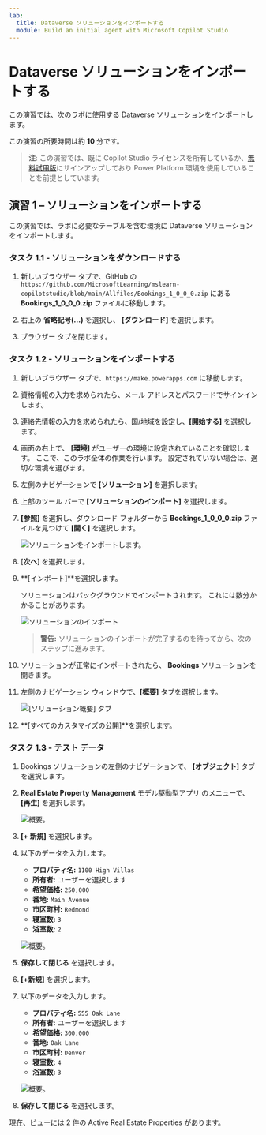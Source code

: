 ```yaml
---
lab:
  title: Dataverse ソリューションをインポートする
  module: Build an initial agent with Microsoft Copilot Studio
---
```


# Dataverse ソリューションをインポートする

この演習では、次のラボに使用する Dataverse ソリューションをインポートします。

この演習の所要時間は約 **10** 分です。

> **注**: この演習では、既に Copilot Studio ライセンスを所有しているか、[無料試用版](https://go.microsoft.com/fwlink/p/?linkid=2252605)にサインアップしており Power Platform 環境を使用していることを前提としています。

## 演習 1 – ソリューションをインポートする

この演習では、ラボに必要なテーブルを含む環境に Dataverse ソリューションをインポートします。

### タスク 1.1 - ソリューションをダウンロードする

1. 新しいブラウザー タブで、GitHub の `https://github.com/MicrosoftLearning/mslearn-copilotstudio/blob/main/Allfiles/Bookings_1_0_0_0.zip` にある **Bookings_1_0_0_0.zip** ファイルに移動します。

1. 右上の **省略記号(...)** を選択し、 **[ダウンロード]** を選択します。

1. ブラウザー タブを閉じます。

### タスク 1.2 - ソリューションをインポートする

1. 新しいブラウザー タブで、`https://make.powerapps.com` に移動します。

1. 資格情報の入力を求められたら、メール アドレスとパスワードでサインインします。

1. 連絡先情報の入力を求められたら、国/地域を設定し、**[開始する]** を選択します。

1. 画面の右上で、 **[環境]** がユーザーの環境に設定されていることを確認します。 ここで、このラボ全体の作業を行います。 設定されていない場合は、適切な環境を選びます。

1. 左側のナビゲーションで **[ソリューション]** を選択します。

1. 上部のツール バーで **[ソリューションのインポート]** を選択します。

1. **[参照]** を選択し、ダウンロード フォルダーから **Bookings_1_0_0_0.zip** ファイルを見つけて **[開く]** を選択します。

    ![ソリューションをインポートします。](../media/solution-to-import.png)

1. [**次へ**] を選択します。

1. **[インポート]**を選択します。

    ソリューションはバックグラウンドでインポートされます。 これには数分かかることがあります。

    ![ソリューションのインポート](../media/solution-imported.png)

    > **警告:** ソリューションのインポートが完了するのを待ってから、次のステップに進みます。

1. ソリューションが正常にインポートされたら、 **Bookings** ソリューションを開きます。

1. 左側のナビゲーション ウィンドウで、**[概要]** タブを選択します。

    ![[ソリューション概要] タブ](../media/solution-overview.png)

1. **[すべてのカスタマイズの公開]**を選択します。

### タスク 1.3 - テスト データ

1. Bookings ソリューションの左側のナビゲーションで、 **[オブジェクト]** タブを選択します。

1. **Real Estate Property Management** モデル駆動型アプリ のメニューで、**[再生]** を選択します。

    ![概要。](../media/play-app.png)

1. **[+ 新規]** を選択します。

1. 以下のデータを入力します。

    - **プロパティ名:** `1100 High Villas`
    - **所有者:** ユーザーを選択します
    - **希望価格:** `250,000`
    - **番地:** `Main Avenue`
    - **市区町村:** `Redmond`
    - **寝室数:** `3`
    - **浴室数:** `2`

    ![概要。](../media/add-record.png)

1. **保存して閉じる** を選択します。

1. **[+新規]** を選択します。

1. 以下のデータを入力します。

    - **プロパティ名:** `555 Oak Lane`
    - **所有者:** ユーザーを選択します
    - **希望価格:** `300,000`
    - **番地:** `Oak Lane`
    - **市区町村:** `Denver`
    - **寝室数:** `4`
    - **浴室数:** `3`

    ![概要。](../media/add-record2.png)

1. **保存して閉じる** を選択します。

現在、ビューには 2 件の Active Real Estate Properties があります。 
